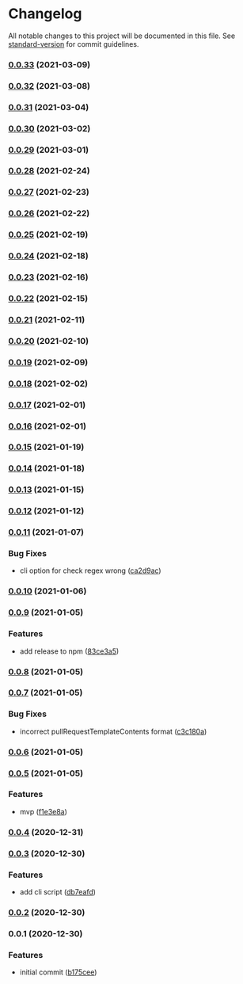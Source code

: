 # Changelog

All notable changes to this project will be documented in this file. See [standard-version](https://github.com/conventional-changelog/standard-version) for commit guidelines.

### [0.0.33](https://github.com/wheatstalk/xenu-checker/compare/v0.0.32...v0.0.33) (2021-03-09)

### [0.0.32](https://github.com/wheatstalk/xenu-checker/compare/v0.0.31...v0.0.32) (2021-03-08)

### [0.0.31](https://github.com/wheatstalk/xenu-checker/compare/v0.0.29...v0.0.31) (2021-03-04)

### [0.0.30](https://github.com/wheatstalk/xenu-checker/compare/v0.0.29...v0.0.30) (2021-03-02)

### [0.0.29](https://github.com/wheatstalk/xenu-checker/compare/v0.0.28...v0.0.29) (2021-03-01)

### [0.0.28](https://github.com/wheatstalk/xenu-checker/compare/v0.0.26...v0.0.28) (2021-02-24)

### [0.0.27](https://github.com/wheatstalk/xenu-checker/compare/v0.0.26...v0.0.27) (2021-02-23)

### [0.0.26](https://github.com/wheatstalk/xenu-checker/compare/v0.0.25...v0.0.26) (2021-02-22)

### [0.0.25](https://github.com/wheatstalk/xenu-checker/compare/v0.0.24...v0.0.25) (2021-02-19)

### [0.0.24](https://github.com/wheatstalk/xenu-checker/compare/v0.0.22...v0.0.24) (2021-02-18)

### [0.0.23](https://github.com/wheatstalk/xenu-checker/compare/v0.0.22...v0.0.23) (2021-02-16)

### [0.0.22](https://github.com/wheatstalk/xenu-checker/compare/v0.0.21...v0.0.22) (2021-02-15)

### [0.0.21](https://github.com/wheatstalk/xenu-checker/compare/v0.0.14...v0.0.21) (2021-02-11)

### [0.0.20](https://github.com/wheatstalk/xenu-checker/compare/v0.0.14...v0.0.20) (2021-02-10)

### [0.0.19](https://github.com/wheatstalk/xenu-checker/compare/v0.0.14...v0.0.19) (2021-02-09)

### [0.0.18](https://github.com/wheatstalk/xenu-checker/compare/v0.0.14...v0.0.18) (2021-02-02)

### [0.0.17](https://github.com/wheatstalk/xenu-checker/compare/v0.0.14...v0.0.17) (2021-02-01)

### [0.0.16](https://github.com/wheatstalk/xenu-checker/compare/v0.0.14...v0.0.16) (2021-02-01)

### [0.0.15](https://github.com/wheatstalk/xenu-checker/compare/v0.0.14...v0.0.15) (2021-01-19)

### [0.0.14](https://github.com/wheatstalk/xenu-checker/compare/v0.0.11...v0.0.14) (2021-01-18)

### [0.0.13](https://github.com/wheatstalk/xenu-checker/compare/v0.0.11...v0.0.13) (2021-01-15)

### [0.0.12](https://github.com/wheatstalk/xenu-checker/compare/v0.0.11...v0.0.12) (2021-01-12)

### [0.0.11](https://github.com/wheatstalk/xenu-checker/compare/v0.0.10...v0.0.11) (2021-01-07)


### Bug Fixes

* cli option for check regex wrong ([ca2d9ac](https://github.com/wheatstalk/xenu-checker/commit/ca2d9acd633860e54e0f2819a6d121288f5cbabc))

### [0.0.10](https://github.com/wheatstalk/xenu-checker/compare/v0.0.9...v0.0.10) (2021-01-06)

### [0.0.9](https://github.com/wheatstalk/xenu-checker/compare/v0.0.8...v0.0.9) (2021-01-05)


### Features

* add release to npm ([83ce3a5](https://github.com/wheatstalk/xenu-checker/commit/83ce3a576243e21e260f13910192e64dcf4e41c2))

### [0.0.8](https://github.com/wheatstalk/xenu-checker/compare/v0.0.7...v0.0.8) (2021-01-05)

### [0.0.7](https://github.com/wheatstalk/xenu-checker/compare/v0.0.5...v0.0.7) (2021-01-05)


### Bug Fixes

* incorrect pullRequestTemplateContents format ([c3c180a](https://github.com/wheatstalk/xenu-checker/commit/c3c180a5a0020e06c4072e3bc2193ebb09cfec14))

### [0.0.6](https://github.com/wheatstalk/xenu-checker/compare/v0.0.5...v0.0.6) (2021-01-05)

### [0.0.5](https://github.com/wheatstalk/xenu-checker/compare/v0.0.4...v0.0.5) (2021-01-05)


### Features

* mvp ([f1e3e8a](https://github.com/wheatstalk/xenu-checker/commit/f1e3e8a2c491d503af3b25509d90a27435048f4a))

### [0.0.4](https://github.com/wheatstalk/xenu-checker/compare/v0.0.3...v0.0.4) (2020-12-31)

### [0.0.3](https://github.com/wheatstalk/xenu-checker/compare/v0.0.2...v0.0.3) (2020-12-30)


### Features

* add cli script ([db7eafd](https://github.com/wheatstalk/xenu-checker/commit/db7eafd9f68615fec789402279d07d0bab4c4d5c))

### [0.0.2](https://github.com/wheatstalk/xenu-checker/compare/v0.0.1...v0.0.2) (2020-12-30)

### 0.0.1 (2020-12-30)


### Features

* initial commit ([b175cee](https://github.com/wheatstalk/xenu-checker/commit/b175cee0782418f26da6731b9b8b03bf8cd9e898))
